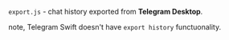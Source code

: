 `export.js` - chat history exported from **Telegram Desktop**.

note, Telegram Swift doesn't have `export history` functuonality.
